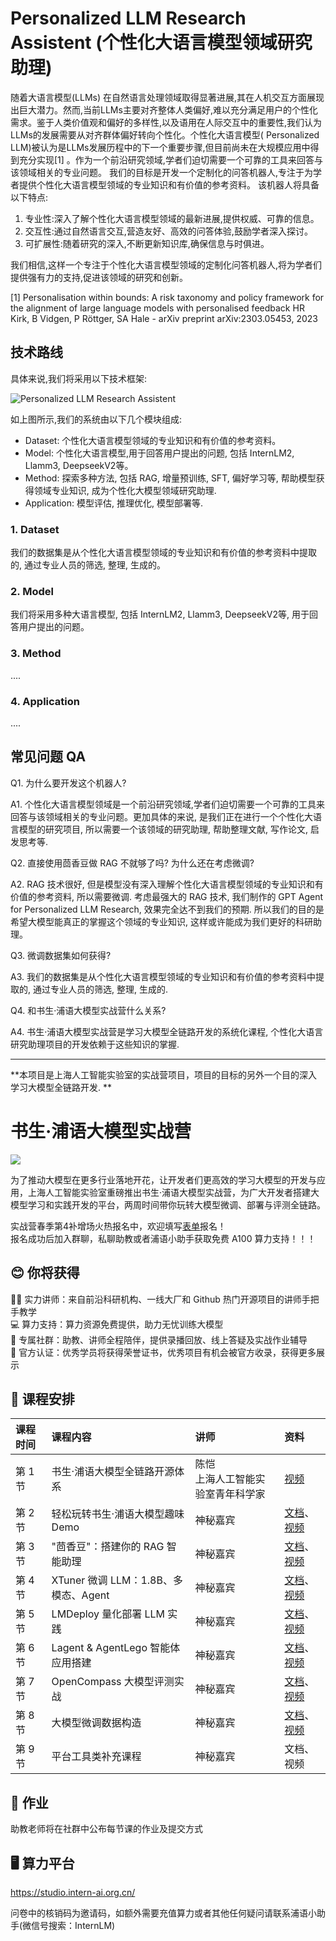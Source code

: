 # Personalized LLM Research Assistent (个性化大语言模型领域研究助理)

随着大语言模型(LLMs)
在自然语言处理领域取得显著进展,其在人机交互方面展现出巨大潜力。然而,当前LLMs主要对齐整体人类偏好,难以充分满足用户的个性化需求。鉴于人类价值观和偏好的多样性,以及语用在人际交互中的重要性,我们认为LLMs的发展需要从对齐群体偏好转向个性化。个性化大语言模型(
Personalized LLM)被认为是LLMs发展历程中的下一个重要步骤,但目前尚未在大规模应用中得到充分实现[1]
。作为一个前沿研究领域,学者们迫切需要一个可靠的工具来回答与该领域相关的专业问题。
我们的目标是开发一个定制化的问答机器人,专注于为学者提供个性化大语言模型领域的专业知识和有价值的参考资料。
该机器人将具备以下特点:

1. 专业性:深入了解个性化大语言模型领域的最新进展,提供权威、可靠的信息。
2. 交互性:通过自然语言交互,营造友好、高效的问答体验,鼓励学者深入探讨。
3. 可扩展性:随着研究的深入,不断更新知识库,确保信息与时俱进。

我们相信,这样一个专注于个性化大语言模型领域的定制化问答机器人,将为学者们提供强有力的支持,促进该领域的研究和创新。

[1] Personalisation within bounds: A risk taxonomy and policy framework for the alignment of large language models
with personalised feedback HR Kirk, B Vidgen, P Röttger, SA Hale - arXiv preprint arXiv:2303.05453, 2023

## 技术路线

具体来说,我们将采用以下技术框架:

![Personalized LLM Research Assistent](./asset/framework.png)

如上图所示,我们的系统由以下几个模块组成:

- Dataset: 个性化大语言模型领域的专业知识和有价值的参考资料。
- Model: 个性化大语言模型,用于回答用户提出的问题, 包括 InternLM2, Llamm3, DeepseekV2等。
- Method: 探索多种方法, 包括 RAG, 增量预训练, SFT, 偏好学习等, 帮助模型获得领域专业知识, 成为个性化大模型领域研究助理.
- Application: 模型评估, 推理优化, 模型部署等.

### 1. Dataset

我们的数据集是从个性化大语言模型领域的专业知识和有价值的参考资料中提取的, 通过专业人员的筛选, 整理, 生成的。


### 2. Model


我们将采用多种大语言模型, 包括 InternLM2, Llamm3, DeepseekV2等, 用于回答用户提出的问题。


### 3. Method

.... 

### 4. Application


.... 


## 常见问题 QA

Q1. 为什么要开发这个机器人?

A1. 个性化大语言模型领域是一个前沿研究领域,学者们迫切需要一个可靠的工具来回答与该领域相关的专业问题。更加具体的来说,
是我们正在进行一个个性化大语言模型的研究项目, 所以需要一个该领域的研究助理, 帮助整理文献, 写作论文, 启发思考等.

Q2. 直接使用茴香豆做 RAG 不就够了吗? 为什么还在考虑微调?

A2. RAG 技术很好, 但是模型没有深入理解个性化大语言模型领域的专业知识和有价值的参考资料, 所以需要微调. 考虑最强大的
RAG 技术, 我们制作的 GPT Agent for Personalized LLM Research, 效果完全达不到我们的预期. 所以我们的目的是希望大模型能真正的掌握这个领域的专业知识,
这样或许能成为我们更好的科研助理。

Q3. 微调数据集如何获得?

A3. 我们的数据集是从个性化大语言模型领域的专业知识和有价值的参考资料中提取的, 通过专业人员的筛选, 整理, 生成的.


Q4. 和书生·浦语大模型实战营什么关系?

A4. 书生·浦语大模型实战营是学习大模型全链路开发的系统化课程, 个性化大语言研究助理项目的开发依赖于这些知识的掌握.







---

**本项目是上海人工智能实验室的实战营项目，项目的目标的另外一个目的深入学习大模型全链路开发. **

# 书生·浦语大模型实战营

![](./asset/camp.jpg)

为了推动大模型在更多行业落地开花，让开发者们更高效的学习大模型的开发与应用，上海人工智能实验室重磅推出书生·浦语大模型实战营，为广大开发者搭建大模型学习和实践开发的平台，两周时间带你玩转大模型微调、部署与评测全链路。

实战营春季第4补增场火热报名中，欢迎填写[表单](https://www.wjx.top/vm/Yzzz2mi.aspx?udsid=876275)报名！  
报名成功后加入群聊，私聊助教或者浦语小助手获取免费 A100 算力支持！！！

## 😊 你将获得

👨‍🏫 实力讲师：来自前沿科研机构、一线大厂和 Github 热门开源项目的讲师手把手教学  
💻 算力支持：算力资源免费提供，助力无忧训练大模型  
💬 专属社群：助教、讲师全程陪伴，提供录播回放、线上答疑及实战作业辅导  
📜 官方认证：优秀学员将获得荣誉证书，优秀项目有机会被官方收录，获得更多展示  

## 📅 课程安排

|课程时间|课程内容|讲师|资料|
|:-----|:----|:----|:-----|
|第 1 节|书生·浦语大模型全链路开源体系 |陈恺 </br>上海人工智能实验室青年科学家|[视频](https://www.bilibili.com/video/BV1Vx421X72D/)|
|第 2 节|轻松玩转书生·浦语大模型趣味 Demo|神秘嘉宾| [文档](https://github.com/InternLM/Tutorial/blob/camp2/helloworld/hello_world.md)、[视频](https://www.bilibili.com/video/BV1AH4y1H78d/) |
|第 3 节|"茴香豆"：搭建你的 RAG 智能助理	|神秘嘉宾| [文档](./huixiangdou)、[视频](https://www.bilibili.com/video/BV1QA4m1F7t4)|
|第 4 节|XTuner 微调 LLM：1.8B、多模态、Agent	|神秘嘉宾| [文档](./xtuner)、[视频](https://www.bilibili.com/video/BV15m421j78d/) |
|第 5 节|LMDeploy 量化部署 LLM 实践 | 神秘嘉宾 | [文档](./lmdeploy/README.md)、[视频](https://www.bilibili.com/video/BV1tr421x75B/) |
|第 6 节|Lagent & AgentLego 智能体应用搭建	|神秘嘉宾| [文档](./agent/README.md)、[视频](https://www.bilibili.com/video/BV1Xt4217728/) |
|第 7 节|OpenCompass 大模型评测实战	|神秘嘉宾| [文档](opencompass/readme.md)、[视频](https://www.bilibili.com/video/BV1Pm41127jU/)  |
|第 8 节|大模型微调数据构造	|神秘嘉宾| [文档](data_fine_tuning/data_fine_tuning.md)、[视频](https://www.bilibili.com/video/BV1Dx4y1z7Ju/)  |
|第 9 节|平台工具类补充课程	| 神秘嘉宾 | 文档、视频  |


## 📝 作业

助教老师将在社群中公布每节课的作业及提交方式

## 🖥️ 算力平台

https://studio.intern-ai.org.cn/

问卷中的核销码为邀请码，如额外需要充值算力或者其他任何疑问请联系浦语小助手(微信号搜索：InternLM)